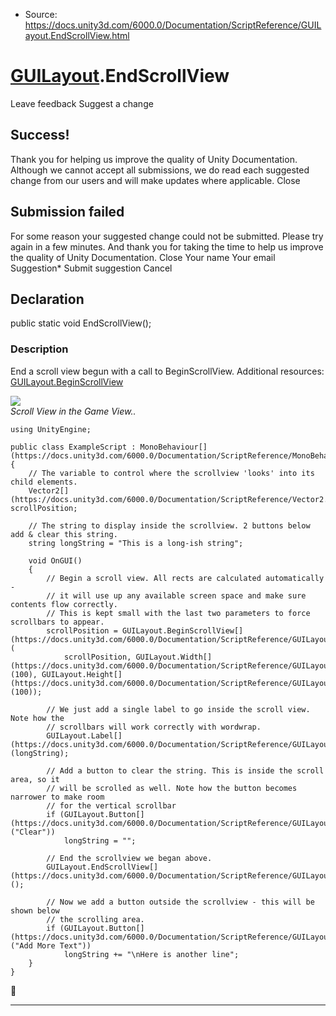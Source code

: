 * Source: https://docs.unity3d.com/6000.0/Documentation/ScriptReference/GUILayout.EndScrollView.html

#  [GUILayout](https://docs.unity3d.com/6000.0/Documentation/ScriptReference/GUILayout.html).EndScrollView
Leave feedback
Suggest a change
## Success!
Thank you for helping us improve the quality of Unity Documentation. Although we cannot accept all submissions, we do read each suggested change from our users and will make updates where applicable.
Close
## Submission failed
For some reason your suggested change could not be submitted. Please <a>try again</a> in a few minutes. And thank you for taking the time to help us improve the quality of Unity Documentation.
Close
Your name Your email Suggestion* Submit suggestion
Cancel
## Declaration
public static void EndScrollView(); 
### Description
End a scroll view begun with a call to BeginScrollView.
Additional resources: [GUILayout.BeginScrollView](https://docs.unity3d.com/6000.0/Documentation/ScriptReference/GUILayout.BeginScrollView.html)  
  
![](https://docs.unity3d.com/6000.0/Documentation/StaticFiles/ScriptRefImages/GUILayoutScrollView.png)  
_Scroll View in the Game View.._
```
using UnityEngine;  
  
public class ExampleScript : MonoBehaviour[](https://docs.unity3d.com/6000.0/Documentation/ScriptReference/MonoBehaviour.html)
{
    // The variable to control where the scrollview 'looks' into its child elements.
    Vector2[](https://docs.unity3d.com/6000.0/Documentation/ScriptReference/Vector2.html) scrollPosition;  
  
    // The string to display inside the scrollview. 2 buttons below add & clear this string.
    string longString = "This is a long-ish string";  
  
    void OnGUI()
    {
        // Begin a scroll view. All rects are calculated automatically -
        // it will use up any available screen space and make sure contents flow correctly.
        // This is kept small with the last two parameters to force scrollbars to appear.
        scrollPosition = GUILayout.BeginScrollView[](https://docs.unity3d.com/6000.0/Documentation/ScriptReference/GUILayout.BeginScrollView.html)(
            scrollPosition, GUILayout.Width[](https://docs.unity3d.com/6000.0/Documentation/ScriptReference/GUILayout.Width.html)(100), GUILayout.Height[](https://docs.unity3d.com/6000.0/Documentation/ScriptReference/GUILayout.Height.html)(100));  
  
        // We just add a single label to go inside the scroll view. Note how the
        // scrollbars will work correctly with wordwrap.
        GUILayout.Label[](https://docs.unity3d.com/6000.0/Documentation/ScriptReference/GUILayout.Label.html)(longString);  
  
        // Add a button to clear the string. This is inside the scroll area, so it
        // will be scrolled as well. Note how the button becomes narrower to make room
        // for the vertical scrollbar
        if (GUILayout.Button[](https://docs.unity3d.com/6000.0/Documentation/ScriptReference/GUILayout.Button.html)("Clear"))
            longString = "";  
  
        // End the scrollview we began above.
        GUILayout.EndScrollView[](https://docs.unity3d.com/6000.0/Documentation/ScriptReference/GUILayout.EndScrollView.html)();  
  
        // Now we add a button outside the scrollview - this will be shown below
        // the scrolling area.
        if (GUILayout.Button[](https://docs.unity3d.com/6000.0/Documentation/ScriptReference/GUILayout.Button.html)("Add More Text"))
            longString += "\nHere is another line";
    }
}

```

* * *
